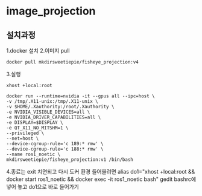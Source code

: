 # image_projection

## 설치과정
1.docker 설치
2.이미지 pull
```
docker pull mkdirsweetiepie/fisheye_projection:v4
```
3.실행
```
xhost +local:root

docker run --runtime=nvidia -it --gpus all --ipc=host \
-v /tmp/.X11-unix:/tmp/.X11-unix \
-v $HOME/.Xauthority:/root/.Xauthority \
-e NVIDIA_VISIBLE_DEVICES=all \
-e NVIDIA_DRIVER_CAPABILITIES=all \
-e DISPLAY=$DISPLAY \
-e QT_X11_NO_MITSHM=1 \
--privileged \
--net=host \
--device-cgroup-rule='c 189:* rmw' \
--device-cgroup-rule='c 188:* rmw' \
--name ros1_noetic \
mkdirsweetiepie/fisheye_projection:v1 /bin/bash
```

4.종료는 exit 치면되고 다시 도커 환경 들어올려면
alias do1="xhost +local:root && docker start ros1_noetic && docker exec -it ros1_noetic bash"
gedit bashrc에 넣어 놓고
do1으로 바로 들어가기
